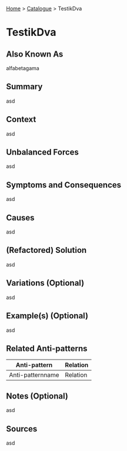 [Home](../README.md) > [Catalogue](../Antipatterns_catalogue.md) > TestikDva


# TestikDva

## Also Known As

alfabetagama

## Summary

asd


## Context

asd


## Unbalanced Forces

asd


## Symptoms and Consequences

asd


## Causes

asd


## (Refactored) Solution

asd


## Variations (Optional)

asd


## Example(s) (Optional)

asd


## Related Anti-patterns

|Anti-pattern|Relation|
|---|---|
|Anti-patternname|Relation


## Notes (Optional)

asd


## Sources

asd

